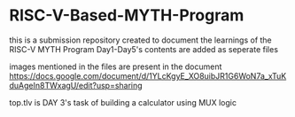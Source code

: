 # RISC-V-Based-MYTH-Program
this is a submission repository created to document the learnings of the RISC-V MYTH Program
Day1-Day5's contents are added as seperate files

images mentioned in the files are present in the document https://docs.google.com/document/d/1YLcKgyE_XO8uibJR1G6WoN7a_xTuKduAgeIn8TWxagU/edit?usp=sharing


top.tlv is DAY 3's task of building a calculator using MUX logic
